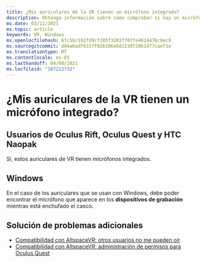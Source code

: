 ```yaml
---
title: ¿Mis auriculares de la VR tienen un micrófono integrado?
description: Obtenga información sobre cómo comprobar si hay un micrófono integrado en el casco de Windows Mixed Reality, Oculus Rift, Oculus Quest o HTC Naopak.
ms.date: 03/11/2021
ms.topic: article
keywords: VR, Windows
ms.openlocfilehash: 6fc5bc192fd9cf285f3203ff07fe4614476c8ec9
ms.sourcegitcommit: d84a6adf631ff02b106e682238f2861477caef1e
ms.translationtype: MT
ms.contentlocale: es-ES
ms.lasthandoff: 04/08/2021
ms.locfileid: "107213732"
---
```

# <a name="does-my-vr-headsets-have-a-built-in-mic"></a>¿Mis auriculares de la VR tienen un micrófono integrado?

## <a name="oculus-rift-oculus-quest-and-htc-vive-users"></a>Usuarios de Oculus Rift, Oculus Quest y HTC Naopak

Sí, estos auriculares de VR tienen micrófonos integrados.

## <a name="windows"></a>Windows

En el caso de los auriculares que se usan con Windows, debe poder encontrar el micrófono que aparece en los **dispositivos de grabación** mientras está enchufado el casco.

## <a name="further-troubleshooting"></a>Solución de problemas adicionales

* [Compatibilidad con AltspaceVR: otros usuarios no me pueden oír](other-users-cant-hear-me.md)
* [Compatibilidad con AltspaceVR: administración de permisos para Oculus Quest](../getting-started/oculus-controls.md#managing-permissions)